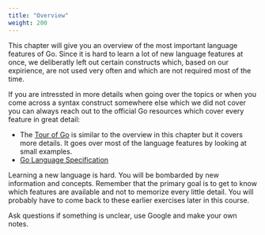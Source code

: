 ```yaml
---
title: "Overview"
weight: 200
---
```


This chapter will give you an overview of the most important language features of Go.
Since it is hard to learn a lot of new language features at once, we deliberatly left out certain constructs which, based on our expirience, are not used very often and which are not required most of the time.

If you are intressted in more details when going over the topics or when you come across a syntax construct somewhere else which we did not cover you can always reach out to the official Go resources which cover every feature in great detail:

* The [Tour of Go](https://go.dev/tour/list) is similar to the overview in this chapter but it covers more details. It goes over most of the language features by looking at small examples.
* [Go Language Specification](https://go.dev/ref/spec)

Learning a new language is hard. You will be bombarded by new information and concepts. Remember that the primary goal is to get to know which features are available and not to memorize every little detail. You will probably have to come back to these earlier exercises later in this course. 

Ask questions if something is unclear, use Google and make your own notes.
